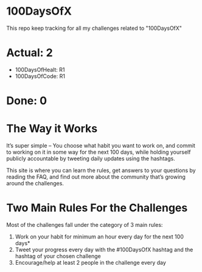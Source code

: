 # 100DaysOfX

This repo keep tracking for all my challenges related to "100DaysOfX"

# Actual: 2
- 100DaysOfHealt: R1
- 100DaysOfCode: R1

# Done: 0

# The Way it Works
It’s super simple – You choose what habit you want to work on, and commit to working on it in some way for the next 100 days, while holding yourself publicly accountable by tweeting daily updates using the hashtags.

This site is where you can learn the rules, get answers to your questions by reading the FAQ, and find out more about the community that’s growing around the challenges.

# Two Main Rules For the Challenges
Most of the challenges fall under the category of 3 main rules:

1.  Work on your habit for minimum an hour every day for the next 100 days*
2.  Tweet your progress every day with the #100DaysOfX hashtag and the hashtag of your chosen challenge
3.  Encourage/help at least 2 people in the challenge every day
<!--stackedit_data:
eyJoaXN0b3J5IjpbMTE2NTkxMDc0NywtMTcwNDczMDY5Nl19
-->